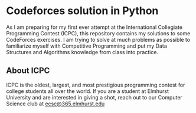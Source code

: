 # Codeforces solution in Python
As I am preparing for my first ever attempt at the International Collegiate Programming Contest (ICPC), this repository contains my solutions to some CodeForces exercises. I am trying to solve at much problems as possible to familiarize myself with Competitive Programming and put my Data Structures and Algorithms knowledge from class into practice.
## About ICPC
ICPC is the oldest, largest, and most prestigious programming contest for college students all over the world. If you are a student at Elmhurst University and are interested in giving a shot, reach out to our Computer Science club at [ecsc\@365.elmhurst.edu](mailto:ecsc\@365.elmhurst.edu)
